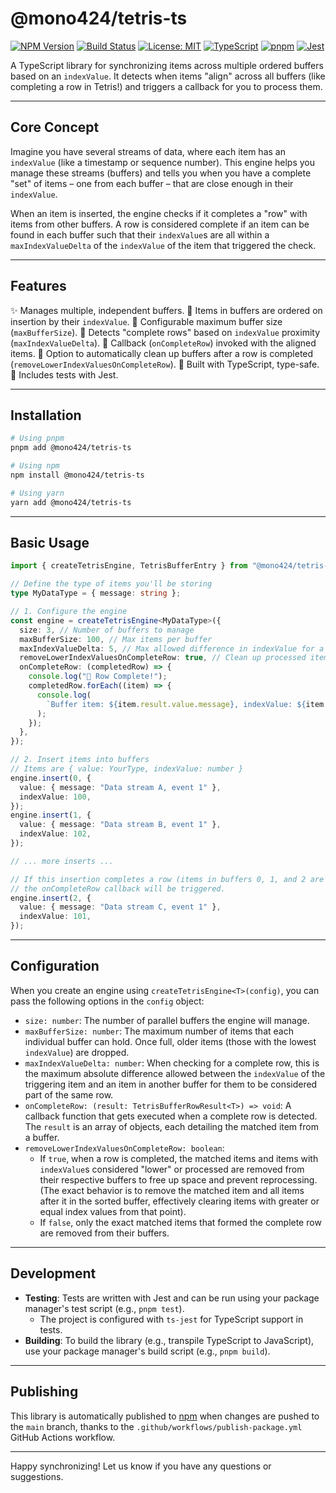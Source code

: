 # @mono424/tetris-ts

[![NPM Version](https://img.shields.io/npm/v/@mono424/tetris-ts.svg)](https://www.npmjs.com/package/@mono424/tetris-ts)
[![Build Status](https://github.com/your-username/your-repository-name/actions/workflows/publish-package.yml/badge.svg)](https://github.com/your-username/your-repository-name/actions/workflows/publish-package.yml)
[![License: MIT](https://img.shields.io/badge/License-MIT-yellow.svg?style=flat-square)](https://opensource.org/licenses/MIT) [![TypeScript](https://img.shields.io/badge/TypeScript-blue?style=flat-square&logo=typescript)](https://www.typescriptlang.org/)
[![pnpm](https://img.shields.io/badge/pnpm-F69220?style=flat-square&logo=pnpm)](https://pnpm.io/)
[![Jest](https://img.shields.io/badge/Jest-C21325?style=flat-square&logo=jest)](https://jestjs.io/)

A TypeScript library for synchronizing items across multiple ordered buffers based on an `indexValue`. It detects when items "align" across all buffers (like completing a row in Tetris!) and triggers a callback for you to process them.

---

## Core Concept

Imagine you have several streams of data, where each item has an `indexValue` (like a timestamp or sequence number). This engine helps you manage these streams (buffers) and tells you when you have a complete "set" of items – one from each buffer – that are close enough in their `indexValue`.

When an item is inserted, the engine checks if it completes a "row" with items from other buffers. A row is considered complete if an item can be found in each buffer such that their `indexValue`s are all within a `maxIndexValueDelta` of the `indexValue` of the item that triggered the check.

---

## Features

✨ Manages multiple, independent buffers.
🔢 Items in buffers are ordered on insertion by their `indexValue`.
📐 Configurable maximum buffer size (`maxBufferSize`).
🎯 Detects "complete rows" based on `indexValue` proximity (`maxIndexValueDelta`).
🎣 Callback (`onCompleteRow`) invoked with the aligned items.
🧹 Option to automatically clean up buffers after a row is completed (`removeLowerIndexValuesOnCompleteRow`).
💪 Built with TypeScript, type-safe.
🧪 Includes tests with Jest.

---

## Installation

```bash
# Using pnpm
pnpm add @mono424/tetris-ts

# Using npm
npm install @mono424/tetris-ts

# Using yarn
yarn add @mono424/tetris-ts
```

---

## Basic Usage

```typescript
import { createTetrisEngine, TetrisBufferEntry } from "@mono424/tetris-ts";

// Define the type of items you'll be storing
type MyDataType = { message: string };

// 1. Configure the engine
const engine = createTetrisEngine<MyDataType>({
  size: 3, // Number of buffers to manage
  maxBufferSize: 100, // Max items per buffer
  maxIndexValueDelta: 5, // Max allowed difference in indexValue for a "match"
  removeLowerIndexValuesOnCompleteRow: true, // Clean up processed items
  onCompleteRow: (completedRow) => {
    console.log("🎉 Row Complete!");
    completedRow.forEach((item) => {
      console.log(
        `Buffer item: ${item.result.value.message}, indexValue: ${item.result.indexValue}, delta: ${item.delta}`,
      );
    });
  },
});

// 2. Insert items into buffers
// Items are { value: YourType, indexValue: number }
engine.insert(0, {
  value: { message: "Data stream A, event 1" },
  indexValue: 100,
});
engine.insert(1, {
  value: { message: "Data stream B, event 1" },
  indexValue: 102,
});

// ... more inserts ...

// If this insertion completes a row (items in buffers 0, 1, and 2 are found around indexValue 101)
// the onCompleteRow callback will be triggered.
engine.insert(2, {
  value: { message: "Data stream C, event 1" },
  indexValue: 101,
});
```

---

## Configuration

When you create an engine using `createTetrisEngine<T>(config)`, you can pass the following options in the `config` object:

- `size: number`: The number of parallel buffers the engine will manage.
- `maxBufferSize: number`: The maximum number of items that each individual buffer can hold. Once full, older items (those with the lowest `indexValue`) are dropped.
- `maxIndexValueDelta: number`: When checking for a complete row, this is the maximum absolute difference allowed between the `indexValue` of the triggering item and an item in another buffer for them to be considered part of the same row.
- `onCompleteRow: (result: TetrisBufferRowResult<T>) => void`: A callback function that gets executed when a complete row is detected. The `result` is an array of objects, each detailing the matched item from a buffer.
- `removeLowerIndexValuesOnCompleteRow: boolean`:
  - If `true`, when a row is completed, the matched items and items with `indexValue`s considered "lower" or processed are removed from their respective buffers to free up space and prevent reprocessing. (The exact behavior is to remove the matched item and all items after it in the sorted buffer, effectively clearing items with greater or equal index values from that point).
  - If `false`, only the exact matched items that formed the complete row are removed from their buffers.

---

## Development

- **Testing**: Tests are written with Jest and can be run using your package manager's test script (e.g., `pnpm test`).
  - The project is configured with `ts-jest` for TypeScript support in tests.
- **Building**: To build the library (e.g., transpile TypeScript to JavaScript), use your package manager's build script (e.g., `pnpm build`).

---

## Publishing

This library is automatically published to [npm](https://www.npmjs.com/) when changes are pushed to the `main` branch, thanks to the `.github/workflows/publish-package.yml` GitHub Actions workflow.

---

Happy synchronizing\! Let us know if you have any questions or suggestions.

